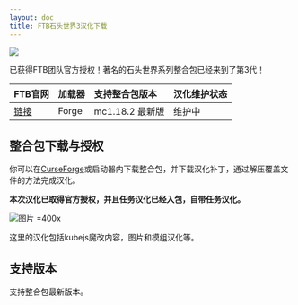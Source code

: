 ```yaml
---
layout: doc
title: FTB石头世界3汉化下载
---
```


![](https://dist.creeper.host/FTB2/cdn/packs/ftb-stoneblock-3/title.png)

已获得FTB团队官方授权！著名的石头世界系列整合包已经来到了第3代！

<DownloadLinks :methods="[
  { id: 'lanzou', text: '下载汉化', icon: '/imgs/svg/lanzou.svg', link: 'https://wulian233.lanzouu.com/i9kAg2xmcbja' },
  { id: 'bilibili', text: '专栏介绍', icon: '/imgs/svg/bilibili.svg', link: 'https://www.bilibili.com/read/cv21772959/' },
  { id: 'curseforge', text: 'i18n自动汉化更新模组', icon: '/imgs/svg/curseforge.svg', link: 'https://www.curseforge.com/api/v1/mods/297404/files/6351071/download' },
  { id: 'lazy', text: '懒汉下载', icon: '/imgs/lazydl.png', link: 'https://wulian233.lanzouu.com/i9kAg2xmcbja' }
]" />

| FTB官网                                                              | 加载器 | 支持整合包版本  | 汉化维护状态 |
| :------------------------------------------------------------------- | :----- | :-------------- | :----------- |
| [链接](https://www.feed-the-beast.com/modpacks/100-ftb-stoneblock-3) | Forge  | mc1.18.2 最新版 | 维护中       |

## 整合包下载与授权

你可以在[CurseForge](https://www.curseforge.com/minecraft/modpacks/ftb-stoneblock-3)或启动器内下载整合包，并下载汉化补丁，通过解压覆盖文件的方法完成汉化。

**本次汉化已取得官方授权，并且任务汉化已经入包，自带任务汉化。**

![图片 =400x](/imgs/authorization/sb3.jpg)

这里的汉化包括kubejs魔改内容，图片和模组汉化等。

## 支持版本

支持整合包最新版本。

<DocSupport />
